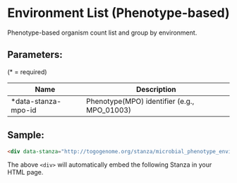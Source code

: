 Environment List (Phenotype-based)
===============
Phenotype-based organism count list and group by environment.


## Parameters:

(* = required)

| Name                | Description               |
|---------------------|---------------------------|
| *data-stanza-mpo-id | Phenotype(MPO) identifier (e.g., MPO_01003) |

## Sample:

```html
<div data-stanza="http://togogenome.org/stanza/microbial_phenotype_environment_composition" data-stanza-mpo-id="MPO_01003"></div>
```

The above `<div>` will automatically embed the following Stanza in your HTML page.

<div data-stanza="/stanza/microbial_phenotype_environment_composition" data-stanza-mpo-id="MPO_01003"></div>
